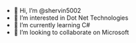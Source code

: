 - 👋 Hi, I’m @shervin5002
- 👀 I’m interested in Dot Net Technologies
- 🌱 I’m currently learning C#
- 💞️ I’m looking to collaborate on Microsoft

<!---
shervin5002/shervin5002 is a ✨ special ✨ repository because its `README.md` (this file) appears on your GitHub profile.
You can click the Preview link to take a look at your changes.
--->

